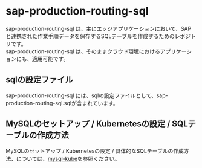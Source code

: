 # sap-production-routing-sql

sap-production-routing-sql は、主にエッジアプリケーションにおいて、SAPと連携された作業手順データを保存するSQLテーブルを作成するためのレポジトリです。  
sap-production-routing-sql は、そのままクラウド環境におけるアプリケーションにも、適用可能です。  

## sqlの設定ファイル

sap-production-routing-sql には、sqlの設定ファイルとして、sap-production-routing-sql.sqlが含まれています。

## MySQLのセットアップ / Kubernetesの設定 / SQLテーブルの作成方法

MySQLのセットアップ / Kubernetesの設定 / 具体的なSQLテーブルの作成方法、については、[mysql-kube](https://github.com/latonaio/mysql-kube)を参照ください。